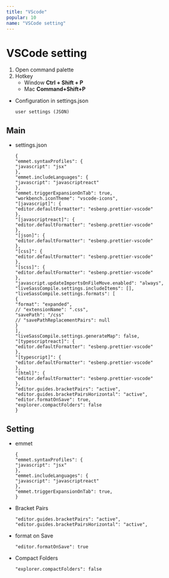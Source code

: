 ```yaml
---
title: "VScode"
popular: 10
name: "VSCode setting"
---
```


# VSCode setting

1. Open command palette
2. Hotkey
   - Window **Ctrl + Shift + P**
   - Mac **Command+Shift+P**

- Configuration in settings.json

  ```
  user settings (JSON)
  ```

## Main

- settings.json
  ```
  {
  "emmet.syntaxProfiles": {
  "javascript": "jsx"
  },
  "emmet.includeLanguages": {
  "javascript": "javascriptreact"
  },
  "emmet.triggerExpansionOnTab": true,
  "workbench.iconTheme": "vscode-icons",
  "[javascript]": {
  "editor.defaultFormatter": "esbenp.prettier-vscode"
  },
  "[javascriptreact]": {
  "editor.defaultFormatter": "esbenp.prettier-vscode"
  },
  "[json]": {
  "editor.defaultFormatter": "esbenp.prettier-vscode"
  },
  "[css]": {
  "editor.defaultFormatter": "esbenp.prettier-vscode"
  },
  "[scss]": {
  "editor.defaultFormatter": "esbenp.prettier-vscode"
  },
  "javascript.updateImportsOnFileMove.enabled": "always",
  "liveSassCompile.settings.includeItems": [],
  "liveSassCompile.settings.formats": [
  {
  "format": "expanded",
  // "extensionName": ".css",
  "savePath": "/css"
  // "savePathReplacementPairs": null
  }
  ],
  "liveSassCompile.settings.generateMap": false,
  "[typescriptreact]": {
  "editor.defaultFormatter": "esbenp.prettier-vscode"
  },
  "[typescript]": {
  "editor.defaultFormatter": "esbenp.prettier-vscode"
  },
  "[html]": {
  "editor.defaultFormatter": "esbenp.prettier-vscode"
  },
  "editor.guides.bracketPairs": "active",
  "editor.guides.bracketPairsHorizontal": "active",
  "editor.formatOnSave": true,
  "explorer.compactFolders": false
  }
  ```

## Setting

- emmet

  ```
  {
  "emmet.syntaxProfiles": {
  "javascript": "jsx"
  },
  "emmet.includeLanguages": {
  "javascript": "javascriptreact"
  },
  "emmet.triggerExpansionOnTab": true,
  }
  ```

- Bracket Pairs

  ```
  "editor.guides.bracketPairs": "active",
  "editor.guides.bracketPairsHorizontal": "active",
  ```

- format on Save

  ```
  "editor.formatOnSave": true
  ```

- Compact Folders

  ```
  "explorer.compactFolders": false
  ```
